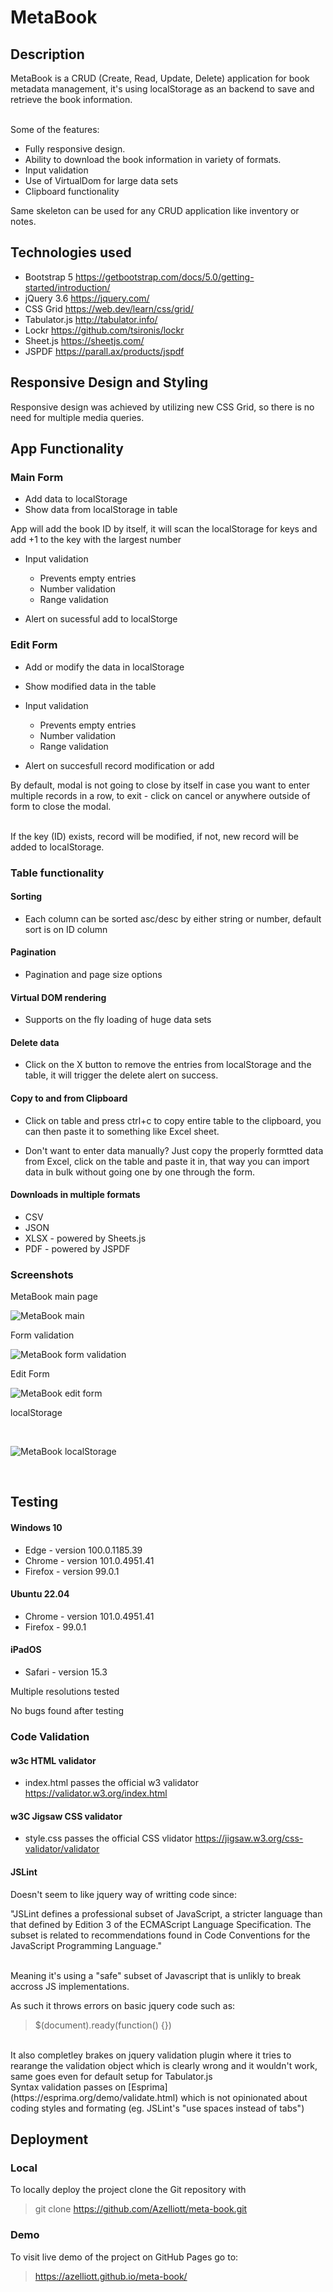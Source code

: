 # MetaBook

## Description 
MetaBook is a CRUD (Create, Read, Update, Delete) application for book metadata management, it's using localStorage as an backend to save and retrieve the book information.

</br>
Some of the features:

* Fully responsive design.
* Ability to download the book information in variety of formats.
* Input validation
* Use of VirtualDom for large data sets
* Clipboard functionality

Same skeleton can be used for any CRUD application like inventory or notes.


## Technologies used

* Bootstrap 5 https://getbootstrap.com/docs/5.0/getting-started/introduction/
* jQuery 3.6  https://jquery.com/
* CSS Grid    https://web.dev/learn/css/grid/
* Tabulator.js    http://tabulator.info/
* Lockr   https://github.com/tsironis/lockr
* Sheet.js    https://sheetjs.com/
* JSPDF   https://parall.ax/products/jspdf

## Responsive Design and Styling
Responsive design was achieved by utilizing new CSS Grid, so there is no need for multiple media queries.


## App Functionality

### Main Form
* Add data to localStorage
* Show data from localStorage in table

App will add the book ID by itself, it will scan the localStorage for keys and add +1 to the key with the largest number
</br>

* Input validation
    * Prevents empty entries
    * Number validation
    * Range validation

* Alert on sucessful add to localStorge

### Edit Form
* Add or modify the data in localStorage 
* Show modified data in the table
* Input validation
    * Prevents empty entries
    * Number validation
    * Range validation

* Alert on succesfull record modification or add

By default, modal is not going to close by itself in case you want to enter multiple records in a row, to exit - click on cancel or anywhere outside of form to close the modal.

</br>
If the key (ID) exists, record will be modified, if not, new record will be added to localStorage.
 

### Table functionality
#### Sorting
* Each column can be sorted asc/desc by either string or number, default sort is on ID column

#### Pagination
* Pagination and page size options

#### Virtual DOM rendering
* Supports on the fly loading of huge data sets

#### Delete data
* Click on the X button to remove the entries from localStorage and the table, it will trigger the delete alert on success.

#### Copy to and from Clipboard
* Click on table and press ctrl+c to copy entire table to the clipboard, you can then paste it to something like Excel sheet.

* Don't want to enter data manually? Just copy the properly formtted data from Excel, click on the table and paste it in, that way you can import data in bulk without going one by one through the form.

#### Downloads in multiple formats
* CSV
* JSON
* XLSX - powered by Sheets.js
* PDF - powered by JSPDF

### Screenshots

MetaBook main page
</br>

![MetaBook main](assets/images/screenshots/metabook-main.png "Main Metabook page")

Form validation
</br>

![MetaBook form validation](assets/images/screenshots/metbook-form-validation.png "MetaBook form validation")

Edit Form
</br>

![MetaBook edit form](assets/images/screenshots/metabook-edit-form.png "MetaBook Edit Form")

localStorage

<br/>

![MetaBook localStorage](assets/images/screenshots/metabook-localStorage.PNG "MetaBook localStorage")

</br>

## Testing

#### Windows 10
* Edge - version 100.0.1185.39
* Chrome - version 101.0.4951.41
* Firefox - version 99.0.1

#### Ubuntu 22.04
* Chrome - version 101.0.4951.41
* Firefox - 99.0.1

#### iPadOS
* Safari - version 15.3

Multiple resolutions tested

No bugs found after testing

### Code  Validation 
#### w3c HTML validator
* index.html passes the official w3 validator https://validator.w3.org/index.html

#### w3C Jigsaw CSS validator
* style.css passes the official CSS vlidator https://jigsaw.w3.org/css-validator/validator 

#### JSLint
Doesn't seem to like jquery way of writting code since:

"JSLint defines a professional subset of JavaScript, a stricter language than that defined by Edition 3 of the ECMAScript Language Specification. The subset is related to recommendations found in Code Conventions for the JavaScript Programming Language."

</br>
Meaning it's using a "safe" subset of Javascript that is unlikly to break accross JS implementations.

As such it throws errors on basic jquery code such as:
> $(document).ready(function() {})

</br>
It also completley brakes on jquery validation plugin where it tries to rearange the validation object which is clearly wrong and it wouldn't work, same goes even for default setup for Tabulator.js

</br>
Syntax validation passes on [Esprima](https://esprima.org/demo/validate.html) which is not opinionated about coding styles and formating (eg. JSLint's "use spaces instead of tabs")

</br>

## Deployment 
### Local
To locally deploy the project clone the Git repository with

>git clone https://github.com/Azelliott/meta-book.git

### Demo
To visit live demo of the project on GitHub Pages go to:

>https://azelliott.github.io/meta-book/